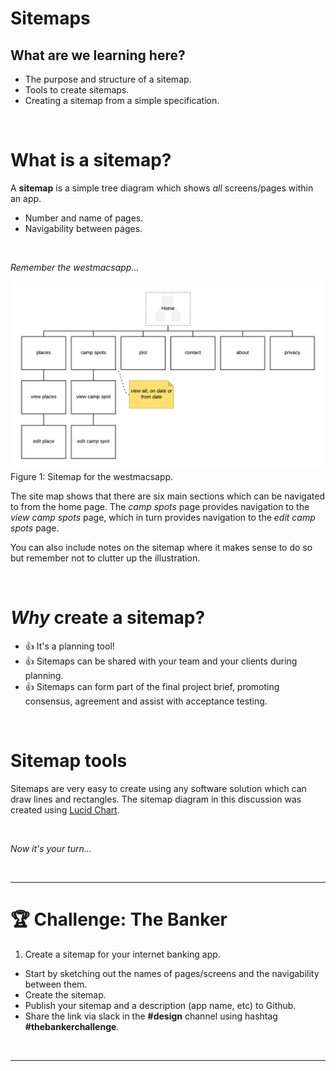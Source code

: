 # Sitemaps

## What are we learning here?

* The purpose and structure of a sitemap.
* Tools to create sitemaps.
* Creating a sitemap from a simple specification.

<br>

# What is a sitemap?

A **sitemap** is a simple tree diagram which shows *all* screens/pages within an app.

* Number and name of pages.
* Navigability between pages.

<br>

*Remember the westmacsapp...*

![Sitemap for the westmacsapp](sitemap.png)
Figure 1: Sitemap for the westmacsapp.

The site map shows that there are six main sections which can be navigated to from the home page. The *camp spots* page provides navigation to the *view camp spots* page, which in turn provides navigation to the *edit camp spots* page.

You can also include notes on the sitemap where it makes sense to do so but remember not to clutter up the illustration.

<br>

# *Why* create a sitemap?

* :+1: It's a planning tool!
* :+1: Sitemaps can be shared with your team and your clients during planning.
* :+1: Sitemaps can form part of the final project brief, promoting consensus, agreement and assist with acceptance testing.

<br>

# Sitemap tools

Sitemaps are very easy to create using any software solution which can draw lines and rectangles. The sitemap diagram in this discussion was created using [Lucid Chart](http://www.lucidchart.com).

<br>

*Now it's your turn...*

<br>

<hr>

# :trophy: Challenge: The Banker

1. Create a sitemap for your internet banking app.
* Start by sketching out the names of pages/screens and the navigability between them.
* Create the sitemap.
* Publish your sitemap and a description (app name, etc) to Github.
* Share the link via slack in the **#design** channel using hashtag **#thebankerchallenge**.

<br>
<hr>





